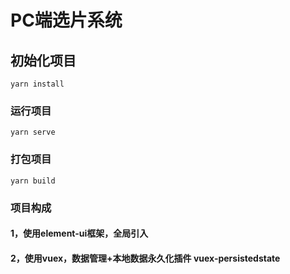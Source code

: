 # PC端选片系统

## 初始化项目
```
yarn install
```

### 运行项目
```
yarn serve
```

### 打包项目
```
yarn build
```

### 项目构成
#### 1，使用element-ui框架，全局引入
#### 2，使用vuex，数据管理+本地数据永久化插件 vuex-persistedstate